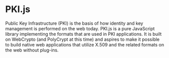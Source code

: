 PKI.js
======

Public Key Infrastructure (PKI) is the basis of how identity and key management is performed on the web today. PKI.js is a pure JavaScript library implementing the formats that are used in PKI applications. It is built on WebCrypto (and PolyCrypt at this time) and aspires to make it possible to build native web applications that utilize X.509 and the related formats on the web without plug-ins.
